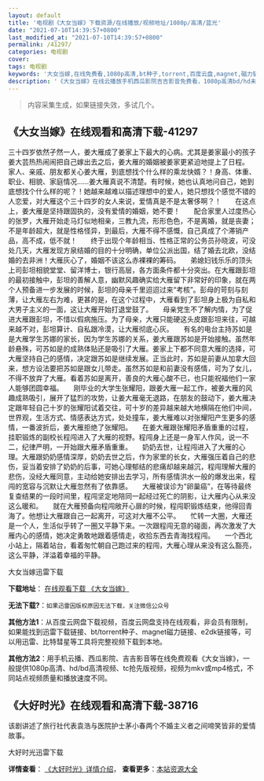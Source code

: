 ```yaml
---
layout: default
title: '电视剧《大女当嫁》下载资源/在线播放/视频地址/1080p/高清/蓝光'
date: "2021-07-10T14:39:57+0800"
last_modified_at: "2021-07-10T14:39:57+0800"
permalink: /41297/
categories: 电视剧
cover:
tags: 电视剧
keywords: '大女当嫁,在线免费看,1080p高清,bt种子,torrent,百度云盘,magnet,磁力链,迅雷下载资源'
description: '《大女当嫁》在线云播放手机西瓜影院吉吉影音免费看，1080p高清bd/hd未删减完整版和tc抢先枪版，mkv/mp4格式，附带bt/torrent种子、magnet/磁力链、百度云盘、网盘资源迅雷下载链接'
---
```


>内容采集生成，如果链接失效，多试几个。


## 《大女当嫁》在线观看和高清下载-41297

三十四岁依然孑然一人，姜大雁成了姜家上下最大的心病。尤其是姜家最小的孩子姜大芸热热闹闹把自己嫁出去之后，姜大雁的婚姻被姜家更紧迫地提上了日程。　　家人、亲戚、朋友都关心姜大雁，到底想找个什么样的乘龙快婿？！身高、体重、职业、相貌、家庭情况&hellip;…姜大雁真说不清楚。有时候，她也认真地问自己，她到底想找个什么样的呢？！她越来越难以描述理想中的爱人，她只想找个感觉不错的人恋爱，对大雁这个三十四岁的女人来说，爱情真是不是太奢侈啊？！　　在这点上，姜大雁是坚持跟固执的，没有爱情的婚姻，她不要！　　配合家里人过度热心的张罗，大雁开始走马灯似地相亲，三教九流，形形色色，不是离婚，就是丧妻；不是年龄超大，就是性格怪异，到最后，大雁不得不感慨，自己真成了个滞销产品，高不成，低不就！　　终于出现个年龄相当、性格正常的公务员孙晓波，可没处几天，大雁发现方泉结婚的目的十分明确，单位公派出国，结了婚去北欧，没结婚的去非洲！大雁灰心了，婚姻不该这么赤裸裸的筹码。　　弟媳妇钱乐乐的顶头上司彭坦相貌堂堂、留洋博士，银行高层，各方面条件都十分突出。在大雁跟彭坦的最初接触中，彭坦的善解人意，幽默风趣确实给大雁留下非常好的印象，就在两个人预备进一步发展的时候，彭坦的母亲千里迢迢过来&ldquo;考核”。彭母的苛刻与刻薄，让大雁左右为难，更甚的是，在这个过程中，大雁看到了彭坦身上极为自私和大男子主义的一面，这让大雁开始打退堂鼓了。　　母亲党生不了解内情，为了促进大雁跟彭坦，不惜以假病施压。为了母亲，大雁只能硬这头皮跟彭坦来往，可越来越不对，彭坦算计、自私跟冷漠，让大雁彻底心灰。　　有名的电台主持苏如是是大雁学生苏娜的家长，因为学生苏娜的关系，姜大雁跟苏如是开始接触。虽然年龄悬殊，可苏如是的成熟体贴还是吸引了大雁。姜家上下都不同意大雁的选择，可大雁坚持自己的感情，决定跟苏如是继续发展。正当此时，苏如是前妻从加拿大回来，想方设法要把苏如是跟女儿带走。虽然苏如是和前妻没有感情，可为了女儿，不得不放弃了大雁。看着苏如是离开，善良的大雁心酸不已，也只能祝福他们一家人能够团圆幸福。　　刚毕业的大学生张耀阳，跟姜大雁一起工作，被姜大雁的风趣成熟吸引，展开了猛烈的攻势，让姜大雁毫无退路，在朋友的鼓动下，姜大雁决定跟年轻自己十岁的张耀阳试着交往，可十岁的差异越来越大地横隔在他们中间，世界观，生活方式、情感表达方式，处处撞车，姜大雁难以对张耀阳产生更多的感情，一番波折后，姜大雁拒绝了张耀阳。　　在姜大雁跟张耀阳矛盾重重的过程，挂职锻炼的副校长程闯进入了大雁的视野。程闯身上还是一身军人作风，说一不二，纪律严明，一开始跟大雁矛盾重重。　　奶奶去世，让程闯进入了大雁的心理。大雁跟奶奶感情深厚，奶奶去世之后，作为家里的长女，大雁强压着自己的悲伤，妥当着安排了奶奶的后事，可她心理郁结的悲痛却越来越沉，程闯理解大雁的悲伤，没经大雁同意，主动给她安排出去学习，所有感情洪水一般的爆发出来，程闯的宽容与沉默让大雁忽然有了依靠感。　　大雁被误诊为“卵巢癌&rdquo;，在等待最终复查结果的一段时间里，程闯坚定地陪同一起经过死亡的阴影，让大雁内心从来没这么暖和。　　就在大雁预备向程闯敞开心扉的时候，程闯职锻炼结束，他得回青海了。他想让大雁跟自己一起离开，可这对大雁不公平。　　忙转一大圈，大雁还是一个人，生活似乎转了一圈又平静下来。一次跟程闯无意的碰面，再次激发了大雁内心的感情，她决定勇敢地跟着感情走，收拾东西去青海找程闯。　　一个西北小站上，隔着站台，看着匆忙朝自己跑过来的程闯，大雁心理从来没有这么豁亮，这么平静，洋溢着幸福的平静。<br />


大女当嫁迅雷下载

**下载地址**： [在线观看下载 《大女当嫁》](https://www.993dy.com//vod-detail-id-11010.html) 


**无法下载?**：`如果迅雷因版权原因无法下载，关注微信公众号 `

**其他方法1**：从百度云网盘下载视频，百度云网盘支持在线观看，非会员有限制，如果能找到迅雷下载链接、bt/torrent种子、magnet磁力链接、e2dk链接等，可以用迅雷、比特彗星等工具将完整视频下载到本地。

**其他方法2**：用手机云播、西瓜影院、吉吉影音等在线免费观看《大女当嫁》，一般提供1080p高清、hd/bd高清视频、tc抢先版视频，视频为mkv或mp4格式，不同站点视频质量和播放速度不同。


## 《大好时光》在线观看和高清下载-38716

该剧讲述了旅行社代表袁浩与医院护士茅小春两个不婚主义者之间啼笑皆非的爱情故事。


大好时光迅雷下载

**详情查看**： [《大好时光》详情介绍](/movie/38716/)， **查看更多**：[本站资源大全](/movie/t/all/)

